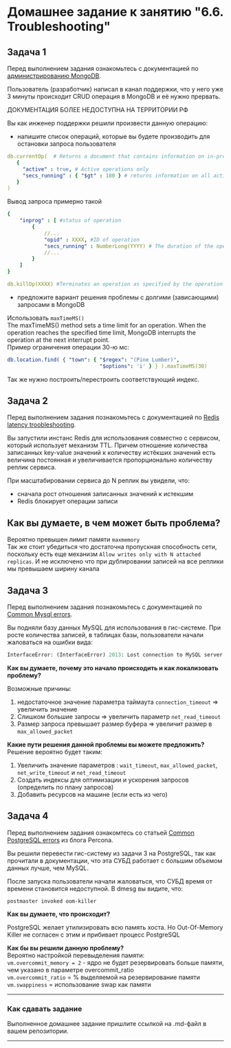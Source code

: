 # Домашнее задание к занятию "6.6. Troubleshooting"

## Задача 1

Перед выполнением задания ознакомьтесь с документацией по [администрированию MongoDB](https://docs.mongodb.com/manual/administration/).

Пользователь (разработчик) написал в канал поддержки, что у него уже 3 минуты происходит CRUD операция в MongoDB и её 
нужно прервать.  

ДОКУМЕНТАЦИЯ БОЛЕЕ НЕДОСТУПНА НА ТЕРРИТОРИИ РФ

Вы как инженер поддержки решили произвести данную операцию:
- напишите список операций, которые вы будете производить для остановки запроса пользователя

```yml
db.currentOp(  # Returns a document that contains information on in-progress operations for the database instance.
   { 
     "active" : true, # Active operations only
     "secs_running" : { "$gt" : 180 } # returns information on all active operations for database that have been running longer than 120 seconds
   } 
)
```
Вывод запроса примерно такой
```yaml
{
    "inprog" : [ #status of operation
        {
            //...
            "opid" : XXXX, #ID of operation
            "secs_running" : NumberLong(YYYY) # The duration of the operation in seconds
            //...
        }
    ]
}
```


```yaml
db.killOp(XXXX) #Terminates an operation as specified by the operation ID
```

- предложите вариант решения проблемы с долгими (зависающими) запросами в MongoDB  

Использовать `maxTimeMS()`    
The maxTimeMS() method sets a time limit for an operation. When the operation reaches the specified time limit, MongoDB interrupts the operation at the next interrupt point.  
Пример ограничения операции 30-ю мс: 

```yaml
db.location.find( { "town": { "$regex": "(Pine Lumber)",
                              "$options": 'i' } } ).maxTimeMS(30)
```                              
Так же нужно построить/перестроить соответствующий индекс.


## Задача 2

Перед выполнением задания познакомьтесь с документацией по [Redis latency troobleshooting](https://redis.io/topics/latency).

Вы запустили инстанс Redis для использования совместно с сервисом, который использует механизм TTL. 
Причем отношение количества записанных key-value значений к количеству истёкших значений есть величина постоянная и
увеличивается пропорционально количеству реплик сервиса. 

При масштабировании сервиса до N реплик вы увидели, что:
- сначала рост отношения записанных значений к истекшим
- Redis блокирует операции записи

## Как вы думаете, в чем может быть проблема?
Вероятно превышен лимит памяти `maxmemory`  
Так же стоит убедиться что достаточна пропускная способность сети, поскольку есть еще механизм `Allow writes only with N attached replicas`. И не исключено что при дублировании записей на все реплики мы превышаем ширину канала  


## Задача 3

Перед выполнением задания познакомьтесь с документацией по [Common Mysql errors](https://dev.mysql.com/doc/refman/8.0/en/common-errors.html).

Вы подняли базу данных MySQL для использования в гис-системе. При росте количества записей, в таблицах базы,
пользователи начали жаловаться на ошибки вида:
```python
InterfaceError: (InterfaceError) 2013: Lost connection to MySQL server during query u'SELECT..... '
```

**Как вы думаете, почему это начало происходить и как локализовать проблему?**

Возможные причины:  
1) недостаточное значение параметра таймаута `connection_timeout` => увеличить значение  
2) Слишком большие запросы => увеличить параметр `net_read_timeout`  
3) Размер запроса превышает размер буфера => увеличит размер в `max_allowed_packet`  

**Какие пути решения данной проблемы вы можете предложить?**  
Решение вероятно будет таким:  
   1. Увеличить значение параметров : `wait_timeout`, `max_allowed_packet`, `net_write_timeout` и `net_read_timeout`  
   2. Создать индексы для оптимизации  и ускорения запросов (определить по плану запросов)  
   3. Добавить ресурсов на машине (если есть из чего)  
## Задача 4

Перед выполнением задания ознакомтесь со статьей [Common PostgreSQL errors](https://www.percona.com/blog/2020/06/05/10-common-postgresql-errors/) из блога Percona.

Вы решили перевести гис-систему из задачи 3 на PostgreSQL, так как прочитали в документации, что эта СУБД работает с 
большим объемом данных лучше, чем MySQL.

После запуска пользователи начали жаловаться, что СУБД время от времени становится недоступной. В dmesg вы видите, что:

`postmaster invoked oom-killer`

**Как вы думаете, что происходит?**  

PostgreSQL желает утилизировать всю память хоста. Но Out-Of-Memory Killer не согласен с этим и прибивает процесс PostgreSQL

**Как бы вы решили данную проблему?**  
Вероятно настройкой перевыделения памяти:    
`vm.overcommit_memory = 2` - ядро не будет резервировать больше памяти, чем указано в параметре overcommit_ratio    
`vm.overcommit_ratio` = % выделяемой на резервирование памяти  
`vm.swappiness` = использование swap как памяти  

---

### Как cдавать задание

Выполненное домашнее задание пришлите ссылкой на .md-файл в вашем репозитории.

---

